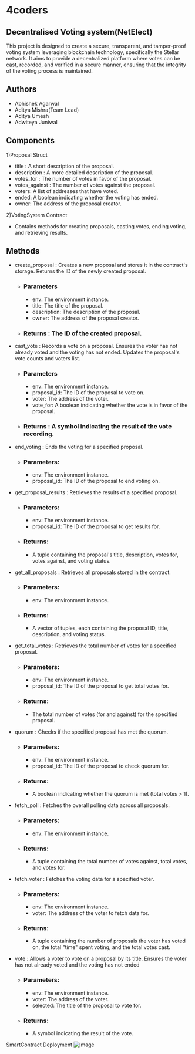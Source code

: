 # 4coders


## Decentralised Voting system(NetElect)

This project is designed to create a secure, transparent, and tamper-proof voting system leveraging blockchain technology, specifically the Stellar network. It aims to provide a decentralized platform where votes can be cast, recorded, and verified in a secure manner, ensuring that the integrity of the voting process is maintained.



## Authors

- Abhishek Agarwal
- Aditya Mishra(Team Lead)
- Aditya Umesh
- Adwiteya Juniwal

## Components
1)Proposal Struct
- title : A short description of the proposal.
- description : A more detailed description of the proposal.
- votes_for : The number of votes in favor of the proposal.
- votes_against : The number of votes against the proposal.
- voters: A list of addresses that have voted.
- ended: A boolean indicating whether the voting has ended.
- owner: The address of the proposal creator.

2)VotingSystem Contract
- Contains methods for creating proposals, casting votes, ending voting, and retrieving results.

## Methods
- create_proposal : Creates a new proposal and stores it in the contract's storage. Returns the ID of the newly created proposal.
  - ### Parameters
    - env: The environment instance.
    - title: The title of the proposal.
    - description: The description of the proposal.
    - owner: The address of the proposal creator.

  - ### Returns : The ID of the created proposal.
  
- cast_vote : Records a vote on a proposal. Ensures the voter has not already voted and the voting has not ended. Updates the proposal's vote counts and voters list.
  - ### Parameters
    - env: The environment instance.
    - proposal_id: The ID of the proposal to vote on.
    - voter: The address of the voter.
    - vote_for: A boolean indicating whether the vote is in favor of the proposal.

  - ### Returns : A symbol indicating the result of the vote recording.
     
- end_voting : Ends the voting for a specified proposal.
  - ### Parameters:
    - env: The environment instance.
    - proposal_id: The ID of the proposal to end voting on.
  
- get_proposal_results : Retrieves the results of a specified proposal.
  - ### Parameters:
    - env: The environment instance.
    - proposal_id: The ID of the proposal to get results for.

  - ### Returns:
    - A tuple containing the proposal's title, description, votes for, votes against, and voting status.
  
- get_all_proposals : Retrieves all proposals stored in the contract.
  - ### Parameters:
    - env: The environment instance.

  - ### Returns:
    - A vector of tuples, each containing the proposal ID, title, description, and voting status.
      
- get_total_votes : Retrieves the total number of votes for a specified proposal.
  - ### Parameters:
    - env: The environment instance.
    - proposal_id: The ID of the proposal to get total votes for.

  - ### Returns:
    - The total number of votes (for and against) for the specified proposal.
      
- quorum : Checks if the specified proposal has met the quorum.
  - ### Parameters:
    - env: The environment instance.
    - proposal_id: The ID of the proposal to check quorum for.

  - ### Returns:
    - A boolean indicating whether the quorum is met (total votes > 1).

- fetch_poll : Fetches the overall polling data across all proposals.
  - ### Parameters:
    - env: The environment instance.

  - ### Returns:
    - A tuple containing the total number of votes against, total votes, and votes for.

- fetch_voter : Fetches the voting data for a specified voter.
  - ### Parameters:
    - env: The environment instance.
    - voter: The address of the voter to fetch data for.

  - ### Returns:
    - A tuple containing the number of proposals the voter has voted on, the total "time" spent voting, and the total votes cast.

- vote : Allows a voter to vote on a proposal by its title. Ensures the voter has not already voted and the voting has not ended
  - ### Parameters:
    - env: The environment instance.
    - voter: The address of the voter.
    - selected: The title of the proposal to vote for.
  - ### Returns:
    - A symbol indicating the result of the vote.
  

SmartContract Deployment 
![image](https://github.com/amBITion-24/4coders/assets/147623950/9acf63a6-2fa7-4099-9c5a-ad15d1665cce)
